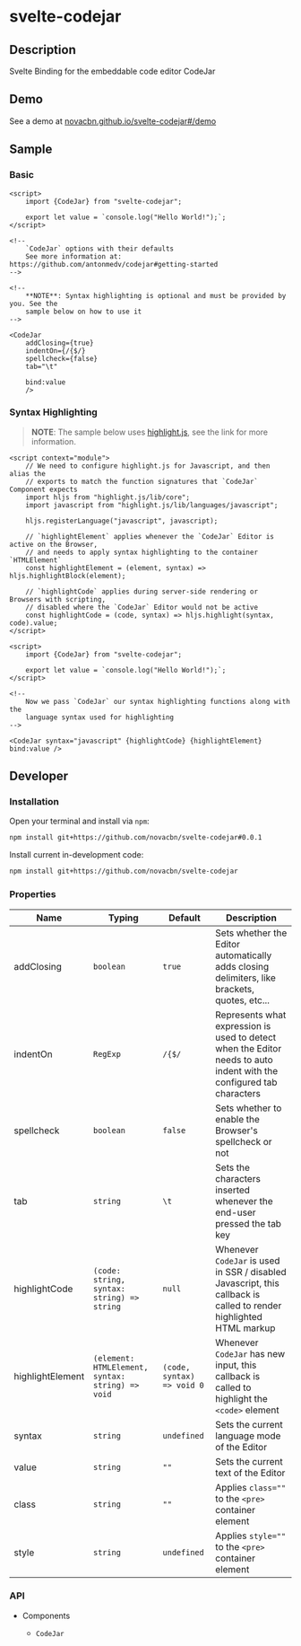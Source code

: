 # svelte-codejar

## Description

Svelte Binding for the embeddable code editor CodeJar

## Demo

See a demo at [novacbn.github.io/svelte-codejar#/demo](https://novacbn.github.io/svelte-codejar#/demo)

## Sample

### Basic

```svelte
<script>
    import {CodeJar} from "svelte-codejar";

    export let value = `console.log("Hello World!");`;
</script>

<!--
    `CodeJar` options with their defaults
    See more information at: https://github.com/antonmedv/codejar#getting-started
-->

<!--
    **NOTE**: Syntax highlighting is optional and must be provided by you. See the
    sample below on how to use it
-->

<CodeJar
    addClosing={true}
    indentOn={/{$/}
    spellcheck={false}
    tab="\t"

    bind:value
    />
```

### Syntax Highlighting

> **NOTE**: The sample below uses [highlight.js](https://highlightjs.org/), see the link for more information.

```svelte
<script context="module">
    // We need to configure highlight.js for Javascript, and then alias the
    // exports to match the function signatures that `CodeJar` Component expects
    import hljs from "highlight.js/lib/core";
    import javascript from "highlight.js/lib/languages/javascript";

    hljs.registerLanguage("javascript", javascript);

    // `highlightElement` applies whenever the `CodeJar` Editor is active on the Browser,
    // and needs to apply syntax highlighting to the container `HTMLElement`
    const highlightElement = (element, syntax) => hljs.highlightBlock(element);

    // `highlightCode` applies during server-side rendering or Browsers with scripting,
    // disabled where the `CodeJar` Editor would not be active
    const highlightCode = (code, syntax) => hljs.highlight(syntax, code).value;
</script>

<script>
    import {CodeJar} from "svelte-codejar";

    export let value = `console.log("Hello World!");`;
</script>

<!--
    Now we pass `CodeJar` our syntax highlighting functions along with the
    language syntax used for highlighting
-->

<CodeJar syntax="javascript" {highlightCode} {highlightElement} bind:value />
```

## Developer

### Installation

Open your terminal and install via `npm`:

```sh
npm install git+https://github.com/novacbn/svelte-codejar#0.0.1
```

Install current in-development code:

```sh
npm install git+https://github.com/novacbn/svelte-codejar
```

### Properties

| Name             | Typing                                           | Default                    | Description                                                                                                          |
| ---------------- | ------------------------------------------------ | -------------------------- | -------------------------------------------------------------------------------------------------------------------- |
| addClosing       | `boolean`                                        | `true`                     | Sets whether the Editor automatically adds closing delimiters, like brackets, quotes, etc...                         |
| indentOn         | `RegExp`                                         | `/{$/`                     | Represents what expression is used to detect when the Editor needs to auto indent with the configured tab characters |
| spellcheck       | `boolean`                                        | `false`                    | Sets whether to enable the Browser's spellcheck or not                                                               |
| tab              | `string`                                         | `\t`                       | Sets the characters inserted whenever the end-user pressed the tab key                                               |
| highlightCode    | `(code: string, syntax: string) => string`       | `null`                     | Whenever `CodeJar` is used in SSR / disabled Javascript, this callback is called to render highlighted HTML markup   |
| highlightElement | `(element: HTMLElement, syntax: string) => void` | `(code, syntax) => void 0` | Whenever `CodeJar` has new input, this callback is called to highlight the `<code>` element                          |
| syntax           | `string`                                         | `undefined`                | Sets the current language mode of the Editor                                                                         |
| value            | `string`                                         | `""`                       | Sets the current text of the Editor                                                                                  |
| class            | `string`                                         | `""`                       | Applies `class=""` to the `<pre>` container element                                                                  |
| style            | `string`                                         | `undefined`                | Applies `style=""` to the `<pre>` container element                                                                  |

### API

-   Components

    -   `CodeJar`
